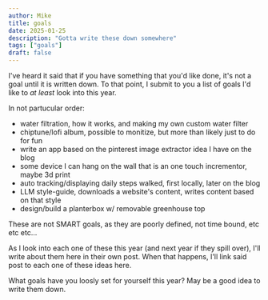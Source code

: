 ```yaml
---
author: Mike
title: goals
date: 2025-01-25
description: "Gotta write these down somewhere"
tags: ["goals"]
draft: false
---
```

I've heard it said that if you have something that you'd like done, it's not a goal until it is written down. To that point, I submit to you a list of goals I'd like to _at least_ look into this year.
 
In not partucular order:
  - water filtration, how it works, and making my own custom water filter
  - chiptune/lofi album, possible to monitize, but more than likely just to do for fun
  - write an app based on the pinterest image extractor idea I have on the blog
  - some device I can hang on the wall that is an one touch incrementor, maybe 3d print
  - auto tracking/displaying daily steps walked, first locally, later on the blog
  - LLM style-guide, downloads a website's content, writes content based on that style
  - design/build a planterbox w/ removable greenhouse top

These are not SMART goals, as they are poorly defined, not time bound, etc etc etc...

As I look into each one of these this year (and next year if they spill over), I'll write about them here in their own post. When that happens, I'll link said post to each one of these ideas here.

What goals have you loosly set for yourself this year? May be a good idea to write them down.
